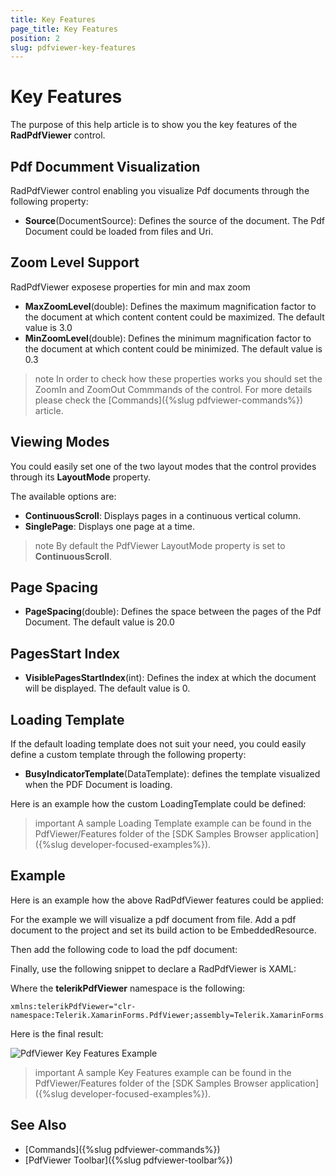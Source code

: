```yaml
---
title: Key Features
page_title: Key Features
position: 2
slug: pdfviewer-key-features
---
```


# Key Features

The purpose of this help article is to show you the key features of the **RadPdfViewer** control.

## Pdf Documment Visualization

RadPdfViewer control enabling you visualize Pdf documents through the following property:

* **Source**(DocumentSource): Defines the source of the document. The Pdf Document could be loaded from files and Uri.

## Zoom Level Support

RadPdfViewer exposese properties for min and max zoom 

* **MaxZoomLevel**(double): Defines the maximum magnification factor to the document at which content content could be maximized. The default value is 3.0
* **MinZoomLevel**(double): Defines the minimum magnification factor to the document at which content could be minimized. The default value is 0.3

>note In order to check how these properties works you should set the ZoomIn and ZoomOut Commmands of the control. For more details please check the [Commands]({%slug pdfviewer-commands%}) article.

## Viewing Modes

You could easily set one of the two layout modes that the control provides through its **LayoutMode** property.

The available options are:

* **ContinuousScroll**: Displays pages in a continuous vertical column.
* **SinglePage**: Displays one page at a time.

>note By default the PdfViewer LayoutMode property is set to **ContinuousScroll**.

## Page Spacing

* **PageSpacing**(double): Defines the space between the pages of the Pdf Document. The default value is 20.0

## PagesStart Index

* **VisiblePagesStartIndex**(int): Defines the index at which the document will be displayed. The default value is 0.

## Loading Template

If the default loading template does not suit your need, you could easily define a custom template through the following property:

* **BusyIndicatorTemplate**(DataTemplate): defines the template visualized when the PDF Document is loading.

Here is an example how the custom LoadingTemplate could be defined:

<snippet id='pdfviewer-loading-template-xaml' />

>important A sample Loading Template example can be found in the PdfViewer/Features folder of the [SDK Samples Browser application]({%slug developer-focused-examples%}).

## Example

Here is an example how the above RadPdfViewer features could be applied:

For the example we will visualize a pdf document from file. Add a pdf document to the project and set its build action to be EmbeddedResource.

Then add the following code to load the pdf document:

<snippet id='pdfviewer-key-features'/>

Finally, use the following snippet to declare a RadPdfViewer is XAML:

<snippet id='pdfviewer-key-features-xaml'/>

Where the **telerikPdfViewer** namespace is the following:

```XAML
xmlns:telerikPdfViewer="clr-namespace:Telerik.XamarinForms.PdfViewer;assembly=Telerik.XamarinForms.PdfViewer"
```

 Here is the final result:
 
 ![PdfViewer Key Features Example](images/pdfviewer-key-features.png "PdfViewer Key Features Example")
 
>important A sample Key Features example can be found in the PdfViewer/Features folder of the [SDK Samples Browser application]({%slug developer-focused-examples%}).

## See Also

- [Commands]({%slug pdfviewer-commands%})
- [PdfViewer Toolbar]({%slug pdfviewer-toolbar%})
